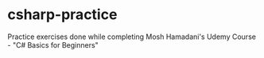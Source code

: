 # csharp-practice
Practice exercises done while completing Mosh Hamadani's Udemy Course - "C# Basics for Beginners"
